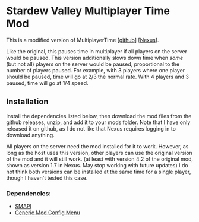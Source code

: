 # Stardew Valley Multiplayer Time Mod

This is a modified version of MultiplayerTime [[github](https://github.com/MaciejMarkuszewski/StardewValleyMod)] [[Nexus](https://www.nexusmods.com/stardewvalley/mods/2543)].

Like the original, this pauses time in multiplayer if all players on the server would be paused. This version additionally slows down time when _some_ (but not all) players on the server would be paused, proportional to the number of players paused. For example, with 3 players where one player should be paused, time will go at 2/3 the normal rate. With 4 players and 3 paused, time will go at 1/4 speed.


## Installation

Install the dependencies listed below, then download the mod files from the github releases, unzip, and add it to your mods folder. Note that I have only released it on github, as I do not like that Nexus requires logging in to download anything.

All players on the server need the mod installed for it to work. However, as long as the host uses this version, other players can use the original version of the mod and it will still work. (at least with version 4.2 of the original mod, shown as version 1.7 in Nexus. May stop working with future updates) I do not think both versions can be installed at the same time for a single player, though I haven't tested this case.


### Dependencies:
 - [SMAPI](https://smapi.io/)
 - [Generic Mod Config Menu](https://www.nexusmods.com/stardewvalley/mods/5098)
